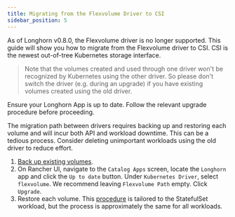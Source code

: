 ```yaml
---
title: Migrating from the Flexvolume Driver to CSI
sidebar_position: 5
---
```


As of Longhorn v0.8.0, the Flexvolume driver is no longer supported. This guide will show you how to migrate from the Flexvolume driver to CSI. CSI is the newest out-of-tree Kubernetes storage interface.

> Note that the volumes created and used through one driver won't be recognized by Kubernetes using the other driver. So please don't switch the driver (e.g. during an upgrade) if you have existing volumes created using the old driver.

Ensure your Longhorn App is up to date. Follow the relevant upgrade procedure before proceeding.

The migration path between drivers requires backing up and restoring each volume and will incur both API and workload downtime. This can be a tedious process. Consider deleting unimportant workloads using the old driver to reduce effort.

1. [Back up existing volumes](../../snapshots-and-backups/backup-and-restore/create-a-backup).
2. On Rancher UI, navigate to the `Catalog Apps` screen, locate the `Longhorn` app and click the `Up to date` button. Under `Kubernetes Driver`, select
`flexvolume`. We recommend leaving `Flexvolume Path` empty. Click `Upgrade`.
3. Restore each volume. This [procedure](../../snapshots-and-backups/backup-and-restore/restore-statefulset) is tailored to the StatefulSet workload, but the process is approximately the same for all workloads.